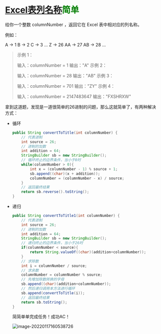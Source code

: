 # [Excel表列名称](https://leetcode-cn.com/problems/excel-sheet-column-title/)<font color=green>简单</font>

给你一个整数 columnNumber ，返回它在 Excel 表中相对应的列名称。

例如：

A -> 1
B -> 2
C -> 3
...
Z -> 26
AA -> 27
AB -> 28 
...

> 示例 1：
>
> 输入：columnNumber = 1
> 输出："A"
> 示例 2：
>
> 输入：columnNumber = 28
> 输出："AB"
> 示例 3：
>
> 输入：columnNumber = 701
> 输出："ZY"
> 示例 4：
>
> 输入：columnNumber = 2147483647
> 输出："FXSHRXW"



拿到这道题，发现是一道很简单的26进制的问题，那么这就简单了，有两种解决方式：

+ 循环

  ```java
  public String convertToTitle(int columnNumber) {
      // 代表进制
      int source = 26;
      // 进制的加数
      int addition = 64;
      StringBuilder sb = new StringBuilder();
      // 循环终止的边界条件，当小于0时
      while(columnNumber > 0){
          int x = (columnNumber - 1) % source + 1;
          sb.append((char)(x + addition));
          columnNumber = (columnNumber - x) / source;
      }
      // 返回最终结果
      return sb.reverse().toString();
  }
  ```

+ 递归

  ```java
  public String convertToTitle1(int columnNumber) {
      // 代表进制
      int source = 26;
      // 进制的加数
      int addition = 64;
      StringBuilder sb = new StringBuilder();
      // 递归终止的边界条件，当小于26时
      if(columnNumber < source){
          return String.valueOf((char)(addition+columnNumber));
      }
      // 求除数
      int i = columnNumber / source;
      // 求余数
      columnNumber = columnNumber % source;
      // 先增加除数转换的字母
      sb.append((char)(addition+columnNumber));
      // 然后递归调用本方法进行循环
      sb.append(convertToTitle(i));
      // 返回最终结果
      return sb.toString();
  }
  ```

  简简单单完成任务！成功AC！

  ![image-20220117160538726](http://rloqc3ngo.hd-bkt.clouddn.com/image-20220117160538726.png)